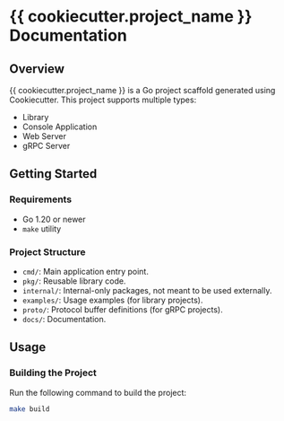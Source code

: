 # {{ cookiecutter.project_name }} Documentation

## Overview
{{ cookiecutter.project_name }} is a Go project scaffold generated using Cookiecutter. This project supports multiple types:
- Library
- Console Application
- Web Server
- gRPC Server

## Getting Started

### Requirements
- Go 1.20 or newer
- `make` utility

### Project Structure
- `cmd/`: Main application entry point.
- `pkg/`: Reusable library code.
- `internal/`: Internal-only packages, not meant to be used externally.
- `examples/`: Usage examples (for library projects).
- `proto/`: Protocol buffer definitions (for gRPC projects).
- `docs/`: Documentation.

## Usage

### Building the Project
Run the following command to build the project:
```bash
make build
